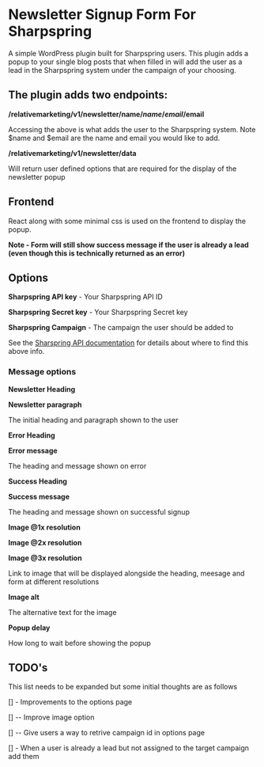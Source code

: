 # Newsletter Signup Form For Sharpspring

A simple WordPress plugin built for Sharpspring users. This plugin adds a popup to your single blog posts that when filled in will add the user as a lead in the Sharpspring system under the campaign of your choosing.

## The plugin adds two endpoints:

**/relativemarketing/v1/newsletter/name/$name/email/$email**

Accessing the above is what adds the user to the Sharpspring system. Note $name and $email are the name and email you would like to add.

**/relativemarketing/v1/newsletter/data**

Will return user defined options that are required for the display of the newsletter popup

## Frontend
React along with some minimal css is used on the frontend to display the popup.

**Note - Form will still show success message if the user is already a lead (even though this is technically returned as an error)**

## Options

**Sharpspring API key** - Your Sharpspring API ID

**Sharpspring Secret key** - Your Sharpspring Secret key

**Sharpspring Campaign** - The campaign the user should be added to

See the [Sharspring API documentation](https://help.sharpspring.com/hc/en-us/articles/115001069228-Open-API-Overview) for details about where to find this above info.


### Message options

**Newsletter Heading**

**Newsletter paragraph**

The initial heading and paragraph shown to the user

**Error Heading**

**Error message**

The heading and message shown on error

**Success Heading**

**Success message**

The heading and message shown on successful signup

**Image @1x resolution**

**Image @2x resolution**

**Image @3x resolution**

Link to image that will be displayed alongside the heading, meesage and form at different resolutions

**Image alt**

The alternative text for the image

**Popup delay**

How long to wait before showing the popup


## TODO's

This list needs to be expanded but some initial thoughts are as follows

[] - Improvements to the options page 

[]	-- Improve image option

[] 	-- Give users a way to retrive campaign id in options page

[] - When a user is already a lead but not assigned to the target campaign add them

